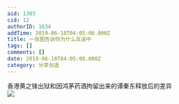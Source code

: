 ```yaml
---
aid: 1303
cid: 12
authorID: 1634
addTime: 2019-06-18T04:05:00.000Z
title: 一张图告诉你为什么反送中
tags: []
comments: []
date: 2019-06-18T04:05:00.000Z
category: 分享创造
---
```


香港黄之锋出狱和因鸿茅药酒拘留出来的谭秦东释放后的差异  
![](https://pbs.twimg.com/media/D9QCzbrUwAAbGw_.jpg)
